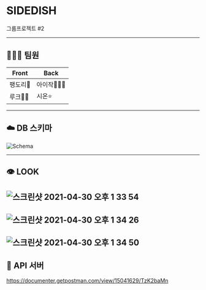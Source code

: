 # SIDEDISH
그룹프로젝트 #2

---

## 🧑🏻‍💻 팀원

| Front | Back |
|----|----|
|팽도리🦾| 아이작🧑🏻‍🚒|
|루크🧑‍🎨| 시온⭐️ |

---

## ☁️ DB 스키마

![Schema](https://user-images.githubusercontent.com/46085281/116653729-ba57d500-a9c2-11eb-8c24-3bfcb5fbd278.png)

---

## 👁 LOOK

![스크린샷 2021-04-30 오후 1 33 54](https://user-images.githubusercontent.com/46085281/116654226-b4aebf00-a9c3-11eb-9eb9-94504b70800e.png)
---
![스크린샷 2021-04-30 오후 1 34 26](https://user-images.githubusercontent.com/46085281/116654239-b8424600-a9c3-11eb-944e-d7068d71b995.png)
---
![스크린샷 2021-04-30 오후 1 34 50](https://user-images.githubusercontent.com/46085281/116654242-b9737300-a9c3-11eb-8bad-e85cc330b295.png)
---

## 🎡 API 서버

https://documenter.getpostman.com/view/15041629/TzK2baMn
